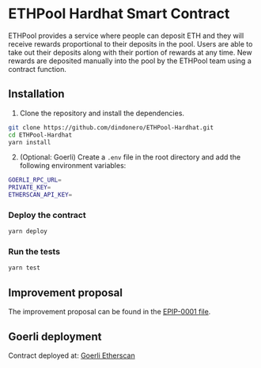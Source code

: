 # ETHPool Hardhat Smart Contract

ETHPool provides a service where people can deposit ETH and they will receive rewards proportional to their deposits in the pool.
Users are able to take out their deposits along with their portion of rewards at any time.
New rewards are deposited manually into the pool by the ETHPool team using a contract function.


## Installation

1. Clone the repository and install the dependencies.
```bash
git clone https://github.com/dindonero/ETHPool-Hardhat.git
cd ETHPool-Hardhat
yarn install
```
2. (Optional: Goerli) Create a `.env` file in the root directory and add the following environment variables:
```bash
GOERLI_RPC_URL=
PRIVATE_KEY=
ETHERSCAN_API_KEY=
```

### Deploy the contract

```bash
yarn deploy
```

### Run the tests
```bash
yarn test
```

## Improvement proposal

The improvement proposal can be found in the [EPIP-0001 file](EPIP-0001.md).

## Goerli deployment

Contract deployed at: [Goerli Etherscan](https://goerli.etherscan.io/address/0xA5B03e89d6cC08ae286742075e7afAad756e64DF)